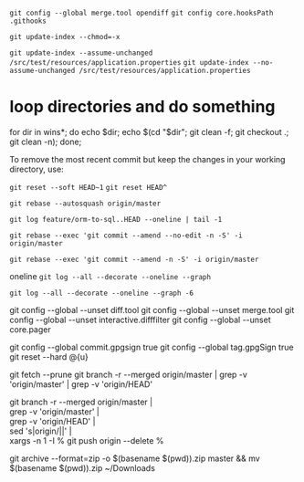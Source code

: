 `git config --global merge.tool opendiff`
`git config core.hooksPath .githooks`

`git update-index --chmod=-x`

`git update-index --assume-unchanged /src/test/resources/application.properties`
`git update-index --no-assume-unchanged /src/test/resources/application.properties`


# loop directories and do something

for dir in wins*; do echo $dir; echo $(cd "$dir"; git clean -f; git checkout .; git clean -n); done;

To remove the most recent commit but keep the changes in your working directory, use:

`git reset --soft HEAD~1`
`git reset HEAD^`

`git rebase --autosquash origin/master`

`git log feature/orm-to-sql..HEAD --oneline | tail -1`

`git rebase --exec 'git commit --amend --no-edit -n -S' -i origin/master`

`git rebase --exec 'git commit --amend -n -S' -i origin/master`


oneline
`git log --all --decorate --oneline --graph`

`git log --all --decorate --oneline --graph -6`

git config --global --unset diff.tool
git config --global --unset merge.tool 
git config --global --unset interactive.difffilter
git config --global --unset core.pager

git config --global commit.gpgsign true
git config --global tag.gpgSign true
git reset --hard @{u}

git fetch --prune
git branch -r --merged origin/master | grep -v 'origin/master' | grep -v 'origin/HEAD'

git branch -r --merged origin/master | \
grep -v 'origin/master' | \
grep -v 'origin/HEAD' | \
sed 's|origin/||' | \
xargs -n 1 -I % git push origin --delete %

git archive --format=zip -o $(basename $(pwd)).zip master && mv $(basename $(pwd)).zip ~/Downloads